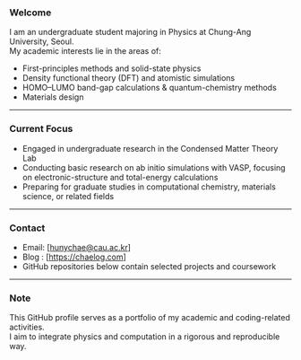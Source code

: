 ### Welcome

I am an undergraduate student majoring in Physics at Chung-Ang University, Seoul.  
My academic interests lie in the areas of:

- First-principles methods and solid-state physics  
- Density functional theory (DFT) and atomistic simulations
- HOMO–LUMO band-gap calculations & quantum-chemistry methods  
- Materials design

---

### Current Focus

- Engaged in undergraduate research in the Condensed Matter Theory Lab  
- Conducting basic research on ab initio simulations with VASP, focusing on electronic-structure and total-energy calculations  
- Preparing for graduate studies in computational chemistry, materials science, or related fields

---

### Contact

- Email: [hunychae@cau.ac.kr]  
- Blog : [https://chaelog.com]
- GitHub repositories below contain selected projects and coursework

---

### Note

This GitHub profile serves as a portfolio of my academic and coding-related activities.  
I aim to integrate physics and computation in a rigorous and reproducible way.

